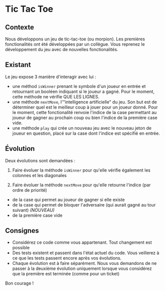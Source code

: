 # Tic Tac Toe

## Contexte

Nous développons un jeu de tic-tac-toe (ou morpion). Les premières fonctionalités ont été
développées par un collègue. Vous reprenez le développement du jeu avec de nouvelles
fonctionalités.

## Existant

Le jeu expose 3 manière d'interagir avec lui :
- une méthod `isWinner` prenant le symbole d'un joueur en entrée et retournant un
booléen indiquant si le joueur a gagné. Pour le moment, cette méthode ne vérifie QUE LES
LIGNES.
- une méthode `nextMove`, l'"intelligence artificielle" du jeu. Son but est de déterminer
quel est le meilleur coup à jouer pour un joueur donné. Pour le moment, cette fonctionalité
renvoie l'indice de la case permettant au joueur de gagner au prochain coup ou bien l'indice
de la première case vide.
- une méthode `play` qui crée un nouveau jeu avec le nouveau jeton de joueur en question, placé
sur la case dont l'indice est spécifié en entrée.

## Évolution

Deux évolutions sont demandées :

1) Faire évoluer la méthode `isWinner` pour qu'elle vérifie également les colonnes et les diagonales

2) Faire évoluer la méthode `nextMove` pour qu'elle retourne l'indice (par ordre de priorité)
  - de la case qui permet au joueur de gagner si elle existe
  - de la case qui permet de bloquer l'adversaire (qui aurait gagné au tour suivant) *(NOUVEAU)*
  - de la première case vide

## Consignes

- Considérez ce code comme vous appartenant. Tout changement est possible
- Des tests existent et passent dans l'état actuel du code. Vous veillerez à ce que les tests passent
encore après vos évolutions.
- Chaque évolution est à faire séparément. Nous vous demandons de ne passer à la deuxième évolution uniquement
lorsque vous considérez que la première est terminée (comme pour un ticket)

Bon courage !
